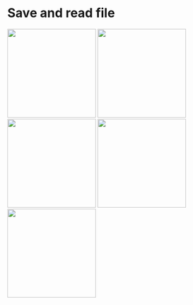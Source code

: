 # Save and read file


<img hight="400" width="200" src=https://github.com/pervanluka/save_and_read_file/assets/57439344/8a719e2a-aa67-4756-b06f-04ebc43af817> 
<img hight="400" width="200" src=https://github.com/pervanluka/save_and_read_file/assets/57439344/a0480069-61c9-4aaf-9869-d978d9859613>
<img hight="400" width="200" src=https://github.com/pervanluka/save_and_read_file/assets/57439344/72bb9e93-44a5-4f82-a267-75a87dcc0ffe>
<img hight="400" width="200" src=https://github.com/pervanluka/save_and_read_file/assets/57439344/7efd53c4-1daf-489e-82aa-80fb7e23757e>
<img hight="400" width="200" src=https://github.com/pervanluka/save_and_read_file/assets/57439344/f6d1015f-0b7c-4fc9-ac76-97e6841c1d56>
